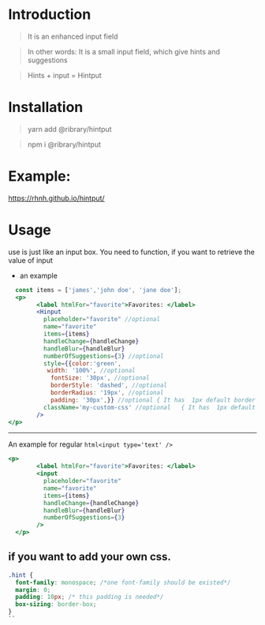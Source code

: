 # Introduction
> It is an enhanced input field

> In other words: It is a small input field, which give hints and suggestions

> Hints + input  = Hintput


# Installation
> yarn add @ribrary/hintput

> npm i  @ribrary/hintput

# Example:
https://rhnh.github.io/hintput/

# Usage
use is just like an input box.
You need to function, if you want to retrieve the value of input
- an example
```jsx
  const items = ['james','john doe', 'jane doe'];
  <p>
        <label htmlFor="favorite">Favorites: </label>
        <Hinput
          placeholder="favorite" //optional
          name="favorite"
          items={items}
          handleChange={handleChange}
          handleBlur={handleBlur}
          numberOfSuggestions={3} //optional
          style={{color:'green',      
           width: '100%', //optional
            fontSize: '30px', //optional
            borderStyle: 'dashed', //optional
            borderRadius: '19px', //optional
            padding: '30px',}} //optional { It has  1px default border }
          className='my-custom-css' //optional   { It has  1px default border }
        />
</p>
```
----------------------------
An example for regular ```html<input type='text' />```
```jsx
<p>
        <label htmlFor="favorite">Favorites: </label>
        <input
          placeholder="favorite"
          name="favorite"
          items={items}
          handleChange={handleChange}
          handleBlur={handleBlur}
          numberOfSuggestions={3}
        />
  </p>
```

## if you want to add your own css.
```css
.hint {
  font-family: monospace; /*one font-family should be existed*/
  margin: 0;
  padding: 10px; /* this padding is needed*/
  box-sizing: border-box;
}
``